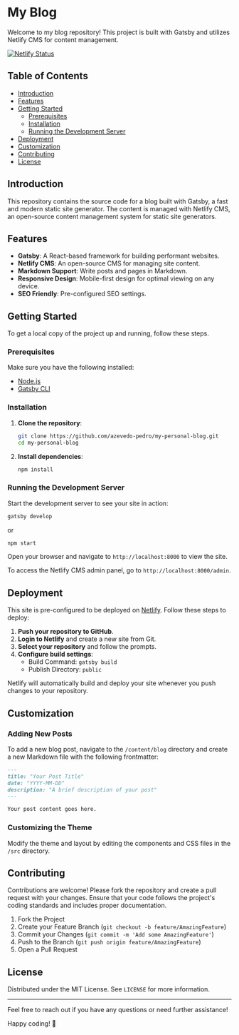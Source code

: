 # My Blog

Welcome to my blog repository! This project is built with Gatsby and utilizes Netlify CMS for content management.

[![Netlify Status](https://api.netlify.com/api/v1/badges/19e0c2c9-8d56-48dc-9cb4-5372a322b8b0/deploy-status)](https://app.netlify.com/sites/azevedodev/deploys)

## Table of Contents

- [Introduction](#introduction)
- [Features](#features)
- [Getting Started](#getting-started)
  - [Prerequisites](#prerequisites)
  - [Installation](#installation)
  - [Running the Development Server](#running-the-development-server)
- [Deployment](#deployment)
- [Customization](#customization)
- [Contributing](#contributing)
- [License](#license)

## Introduction

This repository contains the source code for a blog built with Gatsby, a fast and modern static site generator. The content is managed with Netlify CMS, an open-source content management system for static site generators.

## Features

- **Gatsby**: A React-based framework for building performant websites.
- **Netlify CMS**: An open-source CMS for managing site content.
- **Markdown Support**: Write posts and pages in Markdown.
- **Responsive Design**: Mobile-first design for optimal viewing on any device.
- **SEO Friendly**: Pre-configured SEO settings.

## Getting Started

To get a local copy of the project up and running, follow these steps.

### Prerequisites

Make sure you have the following installed:

- [Node.js](https://nodejs.org/en/download/)
- [Gatsby CLI](https://www.gatsbyjs.com/docs/tutorial/part-1/#gatsby-cli)

### Installation

1. **Clone the repository**:
   ```sh
   git clone https://github.com/azevedo-pedro/my-personal-blog.git
   cd my-personal-blog
   ```

2. **Install dependencies**:
   ```sh
   npm install
   ```

### Running the Development Server

Start the development server to see your site in action:
```sh
gatsby develop
```

or

```sh
npm start
```

Open your browser and navigate to `http://localhost:8000` to view the site.

To access the Netlify CMS admin panel, go to `http://localhost:8000/admin`.

## Deployment

This site is pre-configured to be deployed on [Netlify](https://www.netlify.com/). Follow these steps to deploy:

1. **Push your repository to GitHub**.
2. **Login to Netlify** and create a new site from Git.
3. **Select your repository** and follow the prompts.
4. **Configure build settings**:
   - Build Command: `gatsby build`
   - Publish Directory: `public`

Netlify will automatically build and deploy your site whenever you push changes to your repository.

## Customization

### Adding New Posts

To add a new blog post, navigate to the `/content/blog` directory and create a new Markdown file with the following frontmatter:

```markdown
---
title: "Your Post Title"
date: "YYYY-MM-DD"
description: "A brief description of your post"
---

Your post content goes here.
```

### Customizing the Theme

Modify the theme and layout by editing the components and CSS files in the `/src` directory.

## Contributing

Contributions are welcome! Please fork the repository and create a pull request with your changes. Ensure that your code follows the project's coding standards and includes proper documentation.

1. Fork the Project
2. Create your Feature Branch (`git checkout -b feature/AmazingFeature`)
3. Commit your Changes (`git commit -m 'Add some AmazingFeature'`)
4. Push to the Branch (`git push origin feature/AmazingFeature`)
5. Open a Pull Request

## License

Distributed under the MIT License. See `LICENSE` for more information.

---

Feel free to reach out if you have any questions or need further assistance!

Happy coding! 🚀